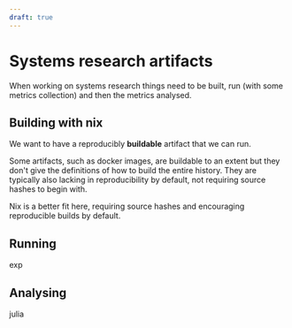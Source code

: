```yaml
---
draft: true
---
```


# Systems research artifacts

When working on systems research things need to be built, run (with some metrics collection) and then the metrics analysed.

## Building with nix

We want to have a reproducibly **buildable** artifact that we can run.

Some artifacts, such as docker images, are buildable to an extent but they don't give the definitions of how to build the entire history.
They are typically also lacking in reproducibility by default, not requiring source hashes to begin with.

Nix is a better fit here, requiring source hashes and encouraging reproducible builds by default.

## Running

exp

## Analysing

julia
